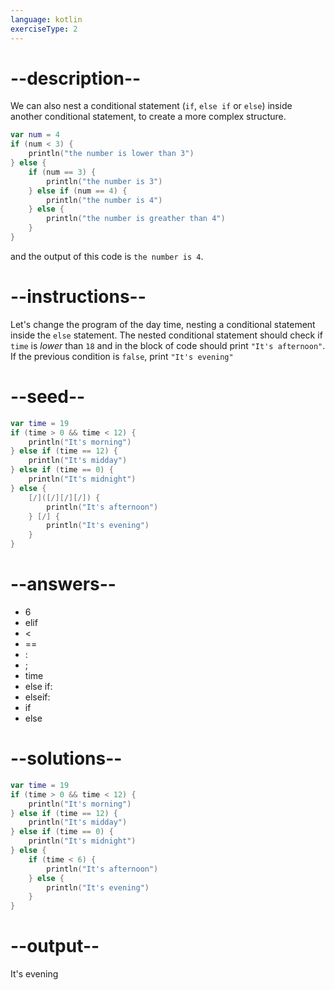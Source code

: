 ```yaml
---
language: kotlin
exerciseType: 2
---
```


# --description--

We can also nest a conditional statement (`if`, `else if` or `else`) inside another conditional statement, to create a more complex structure.
```kotlin
var num = 4
if (num < 3) {
    println("the number is lower than 3")
} else {
    if (num == 3) {
        println("the number is 3")
    } else if (num == 4) {
        println("the number is 4")
    } else {
        println("the number is greather than 4")
    }
}
```
and the output of this code is `the number is 4`.

# --instructions--

Let's change the program of the day time, nesting a conditional statement inside the `else` statement.
The nested conditional statement should check if `time` is *lower* than `18` and in the block of code should print `"It's afternoon"`.
If the previous condition is `false`, print `"It's evening"`

# --seed--

```kotlin
var time = 19
if (time > 0 && time < 12) {
    println("It's morning")
} else if (time == 12) {
    println("It's midday")
} else if (time == 0) {
    println("It's midnight")
} else {
    [/]([/][/][/]) {
        println("It's afternoon")
    } [/] {
        println("It's evening")
    }
}
```

# --answers--

- 6
- elif 
-  < 
-  == 
- :
- ;
- time
- else if:
- elseif:
- if 
- else

# --solutions--

```kotlin
var time = 19
if (time > 0 && time < 12) {
    println("It's morning")
} else if (time == 12) {
    println("It's midday")
} else if (time == 0) {
    println("It's midnight")
} else {
    if (time < 6) {
        println("It's afternoon")
    } else {
        println("It's evening")
    }
}
```

# --output--

It's evening
